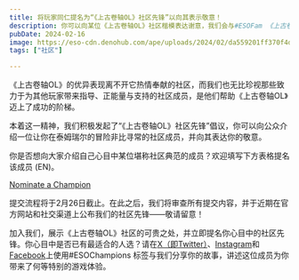 ```yaml
---
title: 将玩家同仁提名为“《上古卷轴OL》社区先锋”以向其表示敬意！
description: 你可以向某位《上古卷轴OL》社区楷模表达谢意，我们会与#ESOFam 《上古卷轴OL》大家庭的其他成员分享并展示这位玩家的独特之处。  
pubDate: 2024-02-16
image: https://eso-cdn.denohub.com/ape/uploads/2024/02/da559201ff370f4d1eb7f301f319eb96.jpg
tags: ["社区"]

---
```


《上古卷轴OL》的优异表现离不开它热情奉献的社区，而我们也无比珍视那些致力于为其他玩家带来指导、正能量与支持的社区成员，是他们帮助《上古卷轴OL》迈上了成功的阶梯。

本着这一精神，我们积极发起了“《上古卷轴OL》社区先锋”倡议，你可以向公众介绍一位让你在泰姆瑞尔的冒险非比寻常的社区成员，并向其表达你的敬意。

你是否想向大家介绍自己心目中某位堪称社区典范的成员？欢迎填写下方表格提名该成员 (EN)。

[Nominate a Champion](https://woobox.com/sooxw2)

提交流程将于2月26日截止。在此之后，我们将审查所有提交内容，并于近期在官方网站和社交渠道上公布我们的社区先锋——敬请留意！

加入我们，展示《上古卷轴OL》社区的可贵之处，并立即提名你心目中的社区先锋。你心目中是否已有最适合的人选？请在[X（即Twitter）](https://twitter.com/TESOnline)、[Instagram](https://www.instagram.com/elderscrollsonline/)和[Facebook](https://www.facebook.com/elderscrollsonline)上使用#ESOChampions
标签与我们分享你的故事，讲述这位成员为你带来了何等特别的游戏体验。 
